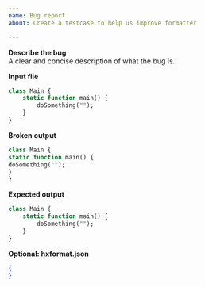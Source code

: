 ```yaml
---
name: Bug report
about: Create a testcase to help us improve formatter

---
```


**Describe the bug**<br/>
A clear and concise description of what the bug is.

**Input file**
```haxe
class Main {
	static function main() {
		doSomething("");
	}
}
```

**Broken output**
```haxe
class Main {
static function main() {
doSomething("");
}
}
```

**Expected output**
```haxe
class Main {
	static function main() {
		doSomething("");
	}
}
```

**Optional: hxformat.json**<br/>
```json
{
}
```
